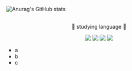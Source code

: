 

<!--
**mick243/mick243** is a ✨ _special_ ✨ repository because its `README.md` (this file) appears on your GitHub profile.

Here are some ideas to get you started:

- 🔭 I’m currently working on ...
- 🌱 I’m currently learning ...
- 👯 I’m looking to collaborate on ...
- 🤔 I’m looking for help with ...
- 💬 Ask me about ...
- 📫 How to reach me: ...
- 😄 Pronouns: ...
- ⚡ Fun fact: ...
-->
<style>
ul {
	list-style-type: square;
}
</style>
![Anurag's GitHub stats](https://github-readme-stats.vercel.app/api?username=mick243&show_icons=true&theme=radical)
<br><br>
<p class = "title" align="center">🌱 studying language 🌱 </p>
<div align="center">
	<img src="https://img.shields.io/badge/Java-007396?style=flat&logo=Java&logoColor=white" />
	<img src="https://img.shields.io/badge/HTML5-E34F26?style=flat&logo=HTML5&logoColor=white" />
	<img src="https://img.shields.io/badge/CSS3-1572B6?style=flat&logo=CSS3&logoColor=white" />
	<img src="https://img.shields.io/badge/JavaScript-F7DF1E?style=flat&logo=JavaScript&logoColor=white" />
</div>


<body>
<ul>
  <li>a</li>
  <li>b</li>
  <li>c</li>
</ul>
</body>

